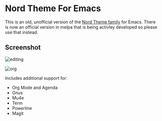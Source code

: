 # Nord Theme For Emacs

This is an old, unofficial version of the [Nord Theme family](https://github.com/arcticicestudio/nord) for Emacs. There is now an official version in melpa that is being activley developed so please use that instead.

## Screenshot

![editing](https://cloud.githubusercontent.com/assets/7518085/22762887/948e695e-ee16-11e6-80ef-4669f64cda57.png)

![org](https://cloud.githubusercontent.com/assets/7518085/22762897/a1f2d238-ee16-11e6-83c9-465adee4dde0.png)

Includes additional support for:

* Org Mode and Agenda
* Gnus
* Mu4e
* Term
* Powerline
* Magit
